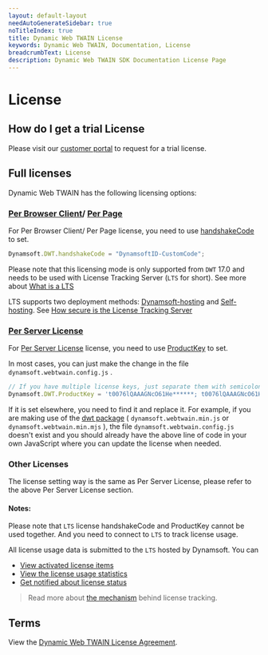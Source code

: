 ```yaml
---
layout: default-layout
needAutoGenerateSidebar: true
noTitleIndex: true
title: Dynamic Web TWAIN License
keywords: Dynamic Web TWAIN, Documentation, License
breadcrumbText: License
description: Dynamic Web TWAIN SDK Documentation License Page
---
```


# License

## How do I get a trial License

Please visit our [customer portal](https://www.dynamsoft.com/customer/license/trialLicense) to request for a trial license.

## Full licenses

Dynamic Web TWAIN has the following licensing options:

### [Per Browser Client](https://www.dynamsoft.com/Products/WebTWAIN_License.aspx#per_browser_client)/ [Per Page](https://www.dynamsoft.com/Products/WebTWAIN_License.aspx#per_page)

For Per Browser Client/ Per Page license, you need to use [handshakeCode]({{site.info}}api/Dynamsoft_WebTwainEnv.html#handshakecode) to set.

``` javascript
Dynamsoft.DWT.handshakeCode = "DynamsoftID-CustomCode";
```

Please note that this licensing mode is only supported from `DWT` 17.0 and needs to be used with License Tracking Server (`LTS` for short). See more about [What is a LTS](https://www.dynamsoft.com/license-tracking/docs/selfhosting/managelts.html?ver=latest)

LTS supports two deployment methods: [Dynamsoft-hosting](https://www.dynamsoft.com/license-tracking/docs/dshosting/index.html?ver=latest) and [Self-hosting](https://www.dynamsoft.com/license-tracking/docs/selfhosting/index.html?ver=latest). See [How secure is the License Tracking Server](https://www.dynamsoft.com/license-tracking/docs/about/licensefaq.html?ver=latest#how-secure-is-the-license-tracking-server)

### [Per Server License](https://www.dynamsoft.com/Products/WebTWAIN_License.aspx#per_server)

For [Per Server License](https://www.dynamsoft.com/Products/WebTWAIN_License.aspx#per_browser_client) license, you need to use [ProductKey]({{site.info}}api/Dynamsoft_Util.html#productkey) to set.

In most cases, you can just make the change in the file `dynamsoft.webtwain.config.js` .

``` javascript
// If you have multiple license keys, just separate them with semicolons.
Dynamsoft.DWT.ProductKey = 't0076lQAAAGNcO61He******; t0076lQAAAGNcO61He******';
```

If it is set elsewhere, you need to find it and replace it. For example, if you are making use of the [dwt package](https://www.npmjs.com/package/dwt) ( `dynamsoft.webtwain.min.js` or `dynamsoft.webtwain.min.mjs` ), the file `dynamsoft.webtwain.config.js` doesn't exist and you should already have the above line of code in your own JavaScript where you can update the license when needed.

### Other Licenses

The license setting way is the same as Per Server License, please refer to the above Per Server License section.

#### Notes:
Please note that `LTS` license handshakeCode and ProductKey cannot be used together. And you need to connect to `LTS` to track license usage. 

All license usage data is submitted to the `LTS` hosted by Dynamsoft. You can

* [View activated license items](https://www.dynamsoft.com/license-tracking/docs/common/licenseitems.html)
* [View the license usage statistics](https://www.dynamsoft.com/license-tracking/docs/common/statistics.html)
* [Get notified about license status](https://www.dynamsoft.com/license-tracking/docs/common/usagealerts.html)

> Read more about [the mechanism](https://www.dynamsoft.com/license-tracking/docs/common/mechanism.html) behind license tracking.

## Terms

View the [Dynamic Web TWAIN License Agreement](https://www.dynamsoft.com/Products/WebTwain_license.aspx).

